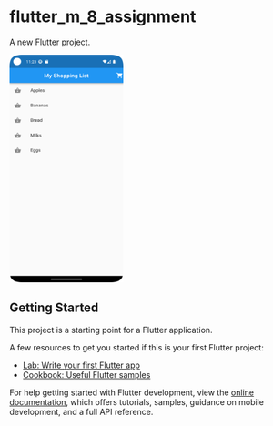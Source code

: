 # flutter_m_8_assignment

A new Flutter project.

<img src="https://github.com/nazimfeni/flutter_module_06_live_test1/blob/master/screenshot/Screenshot_20230916_232334.png" width="200" height="400" alt="Image Description">

## Getting Started

This project is a starting point for a Flutter application.

A few resources to get you started if this is your first Flutter project:

- [Lab: Write your first Flutter app](https://docs.flutter.dev/get-started/codelab)
- [Cookbook: Useful Flutter samples](https://docs.flutter.dev/cookbook)

For help getting started with Flutter development, view the
[online documentation](https://docs.flutter.dev/), which offers tutorials,
samples, guidance on mobile development, and a full API reference.

